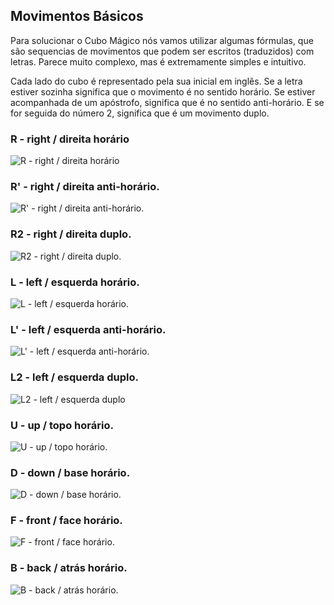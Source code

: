 ## Movimentos Básicos

Para solucionar o Cubo Mágico nós vamos utilizar algumas fórmulas, que são sequencias de movimentos que podem ser escritos (traduzidos) com letras. Parece muito complexo, mas é extremamente simples e intuitivo.

Cada lado do cubo é representado pela sua inicial em inglês. Se a letra estiver sozinha significa que o movimento é no sentido horário. Se estiver acompanhada de um apóstrofo, significa que é no sentido anti-horário. E se for seguida do número 2, significa que é um movimento duplo.

### **R** - right / direita horário

![R - right / direita horário](https://i0.wp.com/cubovelocidade.com.br/wp-content/uploads/2020/05/movimento-cubo-magico-rh-2.png)

### **R'** - right / direita anti-horário.

![R' - right / direita anti-horário.](https://i0.wp.com/cubovelocidade.com.br/wp-content/uploads/2020/05/movimento-cubo-magico-ra-2.png)

### **R2** - right / direita duplo.

![R2 - right / direita duplo.](https://i0.wp.com/cubovelocidade.com.br/wp-content/uploads/2020/05/movimento-cubo-magico-rd-2.png)

### **L** - left / esquerda horário.

![L - left / esquerda horário.](https://i0.wp.com/cubovelocidade.com.br/wp-content/uploads/2020/05/movimento-cubo-magico-lh-2.png)

### **L'** - left / esquerda anti-horário.

![L' - left / esquerda anti-horário.](https://i0.wp.com/cubovelocidade.com.br/wp-content/uploads/2020/05/movimento-cubo-magico-la-2.png)

### **L2** - left / esquerda duplo.

![L2 - left / esquerda duplo](https://i0.wp.com/cubovelocidade.com.br/wp-content/uploads/2020/05/movimento-cubo-magico-ld-2.png)

### **U** - up / topo horário.

![U - up / topo horário.](https://i0.wp.com/cubovelocidade.com.br/wp-content/uploads/2020/05/movimento-cubo-magico-uh-2.png)

### D - down / base horário.
![D - down / base horário.](https://i0.wp.com/cubovelocidade.com.br/wp-content/uploads/2020/05/movimento-cubo-magico-dh.png)

### F - front / face horário.

![F - front / face horário.](https://i0.wp.com/cubovelocidade.com.br/wp-content/uploads/2020/05/movimento-cubo-magico-fh-2.png)

### B - back / atrás horário.

![B - back / atrás horário.](https://i0.wp.com/cubovelocidade.com.br/wp-content/uploads/2020/05/movimento-cubo-magico-bh-2.png)